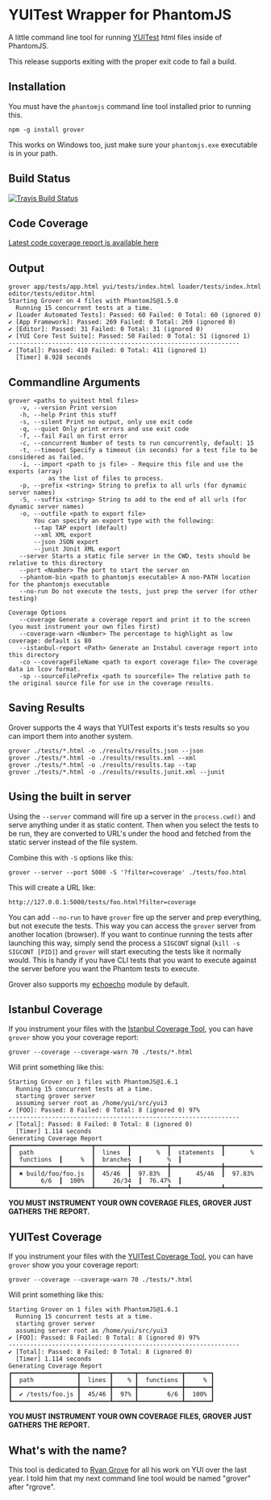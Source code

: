 YUITest Wrapper for PhantomJS
=============================

A little command line tool for running [YUITest](http://yuilibrary.com/yuitest) html
files inside of PhantomJS.

This release supports exiting with the proper exit code to fail a build.


Installation
------------

You must have the `phantomjs` command line tool installed prior to running this.

    npm -g install grover

This works on Windows too, just make sure your `phantomjs.exe` executable is in your path.

Build Status
------------

[![Travis Build Status](https://secure.travis-ci.org/yui/grover.png?branch=master)](http://travis-ci.org/yui/grover)

Code Coverage
-------------

[Latest code coverage report is available here](http://yui.github.com/grover/lib/index.html)

Output
------

    grover app/tests/app.html yui/tests/index.html loader/tests/index.html editor/tests/editor.html
    Starting Grover on 4 files with PhantomJS@1.5.0
      Running 15 concurrent tests at a time.
    ✔ [Loader Automated Tests]: Passed: 60 Failed: 0 Total: 60 (ignored 0)
    ✔ [App Framework]: Passed: 269 Failed: 0 Total: 269 (ignored 0)
    ✔ [Editor]: Passed: 31 Failed: 0 Total: 31 (ignored 0)
    ✔ [YUI Core Test Suite]: Passed: 50 Failed: 0 Total: 51 (ignored 1)
    ----------------------------------------------------------------
    ✔ [Total]: Passed: 410 Failed: 0 Total: 411 (ignored 1)
      [Timer] 8.928 seconds


Commandline Arguments
---------------------

    grover <paths to yuitest html files>
       -v, --version Print version
       -h, --help Print this stuff
       -s, --silent Print no output, only use exit code
       -q, --quiet Only print errors and use exit code
       -f, --fail Fail on first error
       -c, --concurrent Number of tests to run concurrently, default: 15
       -t, --timeout Specify a timeout (in seconds) for a test file to be considered as failed.
       -i, --import <path to js file> - Require this file and use the exports (array)
               as the list of files to process.
       -p, --prefix <string> String to prefix to all urls (for dynamic server names)
       -S, --suffix <string> String to add to the end of all urls (for dynamic server names)
       -o, --outfile <path to export file>
           You can specify an export type with the following:
           --tap TAP export (default)
           --xml XML export
           --json JSON export
           --junit JUnit XML export
       --server Starts a static file server in the CWD, tests should be relative to this directory
       --port <Number> The port to start the server on
       --phantom-bin <path to phantomjs executable> A non-PATH location for the phantomjs executable
       --no-run Do not execute the tests, just prep the server (for other testing)

    Coverage Options
       --coverage Generate a coverage report and print it to the screen (you must instrument your own files first)
       --coverage-warn <Number> The percentage to highlight as low coverage: default is 80
       --istanbul-report <Path> Generate an Instabul coverage report into this directory
       -co --coverageFileName <path to export coverage file> The coverage data in lcov format.
       -sp --sourceFilePrefix <path to sourcefile> The relative path to the original source file for use in the coverage results.

Saving Results
--------------

Grover supports the 4 ways that YUITest exports it's tests results so you can import them
into another system.

    grover ./tests/*.html -o ./results/results.json --json
    grover ./tests/*.html -o ./results/results.xml --xml
    grover ./tests/*.html -o ./results/results.tap --tap
    grover ./tests/*.html -o ./results/results.junit.xml --junit

Using the built in server
-------------------------

Using the `--server` command will fire up a server in the `process.cwd()` and serve anything
under it as static content. Then when you select the tests to be run, they are converted to URL's
under the hood and fetched from the static server instead of the file system.

Combine this with `-S` options like this:

    grover --server --port 5000 -S '?filter=coverage' ./tests/foo.html

This will create a URL like:

    http://127.0.0.1:5000/tests/foo.html?filter=coverage

You can add `--no-run` to have `grover` fire up the server and prep everything, but not execute the tests.
This way you can access the `grover` server from another location (browser). If you want to continue
running the tests after launching this way, simply send the process a `SIGCONT` signal (`kill -s SIGCONT [PID]`)
and `grover` will start executing the tests like it normally would. This is handy if you have CLI tests that you 
want to execute against the server before you want the Phantom tests to execute.

Grover also supports my [echoecho](https://github.com/davglass/echoecho) module by default.


Istanbul Coverage
-----------------
If you instrument your files with the [Istanbul Coverage Tool](https://github.com/gotwarlost/istanbul), you can 
have `grover` show you your coverage report:

    grover --coverage --coverage-warn 70 ./tests/*.html

Will print something like this:

    Starting Grover on 1 files with PhantomJS@1.6.1
      Running 15 concurrent tests at a time.
      starting grover server
      assuming server root as /home/yui/src/yui3
    ✔ [FOO]: Passed: 8 Failed: 0 Total: 8 (ignored 0) 97%
    ----------------------------------------------------------------
    ✔ [Total]: Passed: 8 Failed: 0 Total: 8 (ignored 0)
      [Timer] 1.114 seconds
    Generating Coverage Report
    ┏━━━━━━━━━━━━━━━━━━━━━━┳━━━━━━━━━┳━━━━━━━━━━┳━━━━━━━━━━━━━━┳━━━━━━━━━━┳━━━━━━━━━━━━━┳━━━━━━━━┳━━━━━━━━━━━━┳━━━━━━━━━━┓
    ┃  path                ┃  lines  ┃       %  ┃  statements  ┃       %  ┃  functions  ┃     %  ┃  branches  ┃       %  ┃
    ┣━━━━━━━━━━━━━━━━━━━━━━╋━━━━━━━━━╋━━━━━━━━━━╋━━━━━━━━━━━━━━╋━━━━━━━━━━╋━━━━━━━━━━━━━╋━━━━━━━━╋━━━━━━━━━━━━╋━━━━━━━━━━┫
    ┃  ✖ build/foo/foo.js  ┃  45/46  ┃  97.83%  ┃       45/46  ┃  97.83%  ┃        6/6  ┃  100%  ┃     26/34  ┃  76.47%  ┃
    ┗━━━━━━━━━━━━━━━━━━━━━━┻━━━━━━━━━┻━━━━━━━━━━┻━━━━━━━━━━━━━━┻━━━━━━━━━━┻━━━━━━━━━━━━━┻━━━━━━━━┻━━━━━━━━━━━━┻━━━━━━━━━━┛

**YOU MUST INSTRUMENT YOUR OWN COVERAGE FILES, GROVER JUST GATHERS THE REPORT.**

YUITest Coverage
----------------

If you instrument your files with the [YUITest Coverage Tool](http://yuilibrary.com/yuitest/), you can 
have `grover` show you your coverage report:

    grover --coverage --coverage-warn 70 ./tests/*.html

Will print something like this:

    Starting Grover on 1 files with PhantomJS@1.6.1
      Running 15 concurrent tests at a time.
      starting grover server
      assuming server root as /home/yui/src/yui3
    ✔ [FOO]: Passed: 8 Failed: 0 Total: 8 (ignored 0) 97%
    ----------------------------------------------------------------
    ✔ [Total]: Passed: 8 Failed: 0 Total: 8 (ignored 0)
      [Timer] 1.114 seconds
    Generating Coverage Report
    ┏━━━━━━━━━━━━━━━━━━┳━━━━━━━━┳━━━━━━┳━━━━━━━━━━━━┳━━━━━━━┓
    ┃  path            ┃  lines ┃    % ┃  functions ┃     % ┃
    ┣━━━━━━━━━━━━━━━━━━╋━━━━━━━━╋━━━━━━╋━━━━━━━━━━━━╋━━━━━━━┫
    ┃  ✔ /tests/foo.js ┃  45/46 ┃  97% ┃        6/6 ┃  100% ┃
    ┗━━━━━━━━━━━━━━━━━━┻━━━━━━━━┻━━━━━━┻━━━━━━━━━━━━┻━━━━━━━┛

**YOU MUST INSTRUMENT YOUR OWN COVERAGE FILES, GROVER JUST GATHERS THE REPORT.**

What's with the name?
---------------------

This tool is dedicated to [Ryan Grove](https://github.com/rgrove) for all his work on YUI over the last year.
I told him that my next command line tool would be named "grover" after "rgrove".
